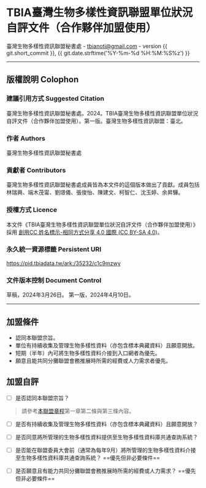 # TBIA臺灣生物多樣性資訊聯盟單位狀況自評文件（合作夥伴加盟使用）

臺灣生物多樣性資訊聯盟秘書處 - tbianoti@gmail.com - version {{ git.short_commit }}, {{ git.date.strftime('%Y-%m-%d %H:%M:%S%z') }}

---
## **版權說明 Colophon**
### 建議引用方式 Suggested Citation
臺灣生物多樣性資訊聯盟秘書處。2024。TBIA臺灣生物多樣性資訊聯盟單位狀況自評文件（合作夥伴加盟使用）。第一版。臺灣生物多樣性資訊聯盟：臺北。

### 作者 Authors
臺灣生物多樣性資訊聯盟秘書處

### 貢獻者 Contributors
臺灣生物多樣性資訊聯盟秘書處成員皆為本文件的這個版本做出了貢獻。成員包括林瑞興、端木茂甯、劉璟儀、張俊怡、陳建文、柯智仁、沈玉婷、余昇驊。

### 授權方式 Licence
本文件《TBIA臺灣生物多樣性資訊聯盟單位狀況自評文件（合作夥伴加盟使用）》採用 [創用CC 姓名標示-相同方式分享 4.0 國際 (CC BY-SA 4.0)](https://creativecommons.org/licenses/by-sa/4.0/deed.zh_TW)。

### 永久統一資源標籤 Persistent URI
https://pid.tbiadata.tw/ark:/35232/c1c9mzwy

### 文件版本控制 Document Control
草稿，2024年3月26日。
第一版，2024年4月10日。

---
## **加盟條件** 
- 認同本聯盟宗旨。
- 單位有持續收集及管理生物多樣性資料（亦包含標本典藏資料）且願意開放。
- 短期（半年）內可將生物多樣性資料介接到入口網者為優先。
- 願意且能共同分攤聯盟會務推展時所需的經費或人力需求者優先。

## **加盟自評**
- [ ] 是否認同本聯盟宗旨？

>請參考[本聯盟章程](https://tbia.github.io/docs/articles_of_association/)第一章第二條與第三條內容。

- [ ] 是否有持續收集及管理生物多樣性資料（亦包含標本典藏資料）且願意開放？

- [ ] 是否同意將所管理的生物多樣性資料提供至生物多樣性資料庫共通查詢系統？

- [ ] 是否能在聯盟委員大會前（通常為每年9月）將所管理的生物多樣性資料介接至生物多樣性資料庫共通查詢系統？
==優先但非必要條件==

- [ ] 是否願意且有能力共同分攤聯盟會務推展時所需的經費或人力需求？
==優先但非必要條件==
